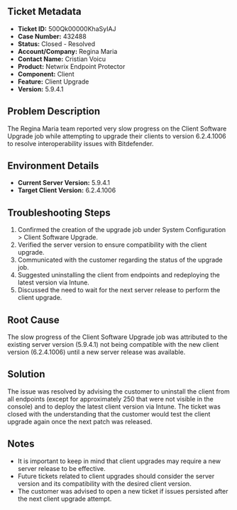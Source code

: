 ## Ticket Metadata
- **Ticket ID:** 500Qk00000KhaSyIAJ
- **Case Number:** 432488
- **Status:** Closed - Resolved
- **Account/Company:** Regina Maria
- **Contact Name:** Cristian Voicu
- **Product:** Netwrix Endpoint Protector
- **Component:** Client
- **Feature:** Client Upgrade
- **Version:** 5.9.4.1

## Problem Description
The Regina Maria team reported very slow progress on the Client Software Upgrade job while attempting to upgrade their clients to version 6.2.4.1006 to resolve interoperability issues with Bitdefender.

## Environment Details
- **Current Server Version:** 5.9.4.1
- **Target Client Version:** 6.2.4.1006

## Troubleshooting Steps
1. Confirmed the creation of the upgrade job under System Configuration > Client Software Upgrade.
2. Verified the server version to ensure compatibility with the client upgrade.
3. Communicated with the customer regarding the status of the upgrade job.
4. Suggested uninstalling the client from endpoints and redeploying the latest version via Intune.
5. Discussed the need to wait for the next server release to perform the client upgrade.

## Root Cause
The slow progress of the Client Software Upgrade job was attributed to the existing server version (5.9.4.1) not being compatible with the new client version (6.2.4.1006) until a new server release was available.

## Solution
The issue was resolved by advising the customer to uninstall the client from all endpoints (except for approximately 250 that were not visible in the console) and to deploy the latest client version via Intune. The ticket was closed with the understanding that the customer would test the client upgrade again once the next patch was released.

## Notes
- It is important to keep in mind that client upgrades may require a new server release to be effective.
- Future tickets related to client upgrades should consider the server version and its compatibility with the desired client version.
- The customer was advised to open a new ticket if issues persisted after the next client upgrade attempt.